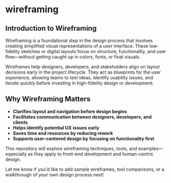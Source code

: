 # wireframing
##  Introduction to Wireframing  
Wireframing is a foundational step in the design process that involves creating simplified visual representations of a user interface. These low-fidelity sketches or digital layouts focus on structure, functionality, and user flow—without getting caught up in colors, fonts, or final visuals.

Wireframes help designers, developers, and stakeholders align on layout decisions early in the project lifecycle. They act as blueprints for the user experience, allowing teams to test ideas, identify usability issues, and iterate quickly before investing in high-fidelity design or development.

##  Why Wireframing Matters  
- **Clarifies layout and navigation before design begins**  
- **Facilitates communication between designers, developers, and clients**  
- **Helps identify potential UX issues early**  
- **Saves time and resources by reducing rework**  
- **Supports user-centered design by focusing on functionality first**

This repository will explore wireframing techniques, tools, and examples—especially as they apply to front-end development and human-centric design.


Let me know if you'd like to add sample wireframes, tool comparisons, or a walkthrough of your own design process next!
